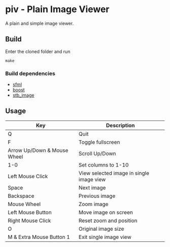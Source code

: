 # piv - Plain Image Viewer

A plain and simple image viewer.

## Build

Enter the cloned folder and run
```
make
```

### Build dependencies

* [sfml](https://www.sfml-dev.org)
* [boost](https://www.boost.org)
* [stb_image](https://github.com/nothings/stb)

## Usage

Key | Description
--- | ---
Q | Quit
F | Toggle fullscreen
Arrow Up/Down & Mouse Wheel | Scroll Up/Down
1-0 | Set columns to 1-10
Left Mouse Click | View selected image in single image view
Space | Next image
Backspace | Previous image
Mouse Wheel | Zoom image
Left Mouse Button | Move image on screen
Right Mouse Click | Reset zoom and position
O | Original image size
M & Extra Mouse Button 1 | Exit single image view
